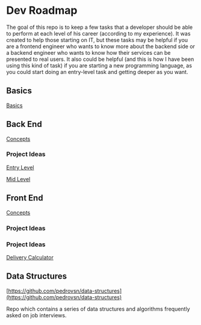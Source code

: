 # Dev Roadmap

The goal of this repo is to keep a few tasks that a developer should be able to perform at each level of his career (according to my experience). It was created to help those starting on IT, but these tasks may be helpful if you are a frontend engineer who wants to know more about the backend side or a backend engineer who wants to know how their services can be presented to real users. It also could be helpful (and this is how I have been using this kind of task) if you are starting a new programming language, as you could start doing an entry-level task and getting deeper as you want.

## Basics

[Basics](/basics)

## Back End

[Concepts](/backend)

### Project Ideas

[Entry Level](/backend/entry-level.md)

[Mid Level](/backend/mid-level.md)

## Front End

[Concepts](/frontend)

### Project Ideas

### Project Ideas

[Delivery Calculator](/frontend/delivery-calculator.md)

## Data Structures

[https://github.com/pedrovsn/data-structures](https://github.com/pedrovsn/data-structures)

Repo which contains a series of data structures and algorithms frequently asked on job interviews.